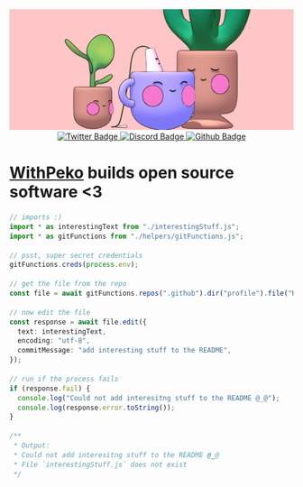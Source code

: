 <div id="header" align="center">
   <img src="https://raw.githubusercontent.com/KawaiiTeaCup/.github/main/profile/Chilling%20Tea%20-%20Copy%401-1280x544%20(1).jpg" width="max"/>
   <div id="badges">
      <a href="https://twitter.com/TeaLover1M">
      <img src="https://img.shields.io/badge/TheKawaiiTee-%231DA1F2.svg?style=for-the-badge&logo=Twitter&logoColor=white" alt="Twitter Badge" />
      </a>
      <a href="https://discord.gg/NB9vMf9P8N">
      <img src="https://img.shields.io/badge/KawaiiTeeKlub-%235865F2.svg?style=for-the-badge&logo=discord&logoColor=white" alt="Discord Badge" />
      </a>
      <a href="https://github.com/WithPeko/">
      <img src="https://img.shields.io/badge/WithPeko-%23121011.svg?style=for-the-badge&logo=github&logoColor=white" alt="Github Badge" />
      </a>
   </div>
</div>

# [WithPeko](https://github.com/WithPeko/) builds open source software <3

```ts
// imports :)
import * as interestingText from "./interestingStuff.js";
import * as gitFunctions from "./helpers/gitFunctions.js";

// psst, super secret credentials
gitFunctions.creds(process.env);

// get the file from the repo
const file = await gitFunctions.repos(".github").dir("profile").file("README.md");

// now edit the file
const response = await file.edit({
  text: interestingText,
  encoding: "utf-8",
  commitMessage: "add interesting stuff to the README",
});

// run if the process fails
if (response.fail) {
  console.log("Could not add interesitng stuff to the README @_@");
  console.log(response.error.toString());
}

/**
 * Output:
 * Could not add interesitng stuff to the README @_@
 * File `interestingStuff.js` does not exist
 */
```
